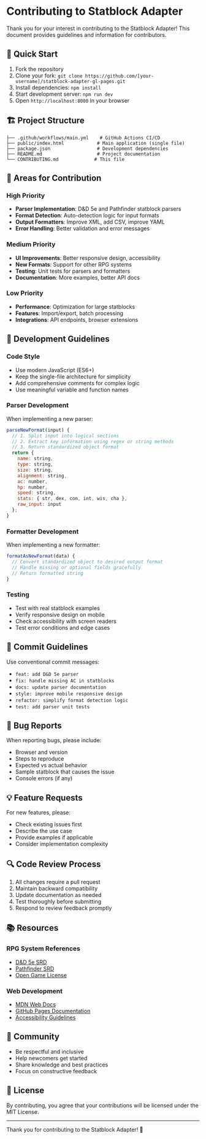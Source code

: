 # Contributing to Statblock Adapter

Thank you for your interest in contributing to the Statblock Adapter! This document provides guidelines and information for contributors.

## 🚀 Quick Start

1. Fork the repository
2. Clone your fork: `git clone https://github.com/[your-username]/statblock-adapter-gl-pages.git`
3. Install dependencies: `npm install`
4. Start development server: `npm run dev`
5. Open `http://localhost:8000` in your browser

## 🏗️ Project Structure

```
├── .github/workflows/main.yml    # GitHub Actions CI/CD
├── public/index.html            # Main application (single file)
├── package.json                 # Development dependencies
├── README.md                    # Project documentation
└── CONTRIBUTING.md             # This file
```

## 🎯 Areas for Contribution

### High Priority
- **Parser Implementation**: D&D 5e and Pathfinder statblock parsers
- **Format Detection**: Auto-detection logic for input formats
- **Output Formatters**: Improve XML, add CSV, improve YAML
- **Error Handling**: Better validation and error messages

### Medium Priority
- **UI Improvements**: Better responsive design, accessibility
- **New Formats**: Support for other RPG systems
- **Testing**: Unit tests for parsers and formatters
- **Documentation**: More examples, better API docs

### Low Priority
- **Performance**: Optimization for large statblocks
- **Features**: Import/export, batch processing
- **Integrations**: API endpoints, browser extensions

## 🔧 Development Guidelines

### Code Style
- Use modern JavaScript (ES6+)
- Keep the single-file architecture for simplicity
- Add comprehensive comments for complex logic
- Use meaningful variable and function names

### Parser Development
When implementing a new parser:

```javascript
parseNewFormat(input) {
  // 1. Split input into logical sections
  // 2. Extract key information using regex or string methods
  // 3. Return standardized object format
  return {
    name: string,
    type: string,
    size: string,
    alignment: string,
    ac: number,
    hp: number,
    speed: string,
    stats: { str, dex, con, int, wis, cha },
    raw_input: input
  };
}
```

### Formatter Development
When implementing a new formatter:

```javascript
formatAsNewFormat(data) {
  // Convert standardized object to desired output format
  // Handle missing or optional fields gracefully
  // Return formatted string
}
```

### Testing
- Test with real statblock examples
- Verify responsive design on mobile
- Check accessibility with screen readers
- Test error conditions and edge cases

## 📝 Commit Guidelines

Use conventional commit messages:
- `feat: add D&D 5e parser`
- `fix: handle missing AC in statblocks`
- `docs: update parser documentation`
- `style: improve mobile responsive design`
- `refactor: simplify format detection logic`
- `test: add parser unit tests`

## 🐛 Bug Reports

When reporting bugs, please include:
- Browser and version
- Steps to reproduce
- Expected vs actual behavior
- Sample statblock that causes the issue
- Console errors (if any)

## 💡 Feature Requests

For new features, please:
- Check existing issues first
- Describe the use case
- Provide examples if applicable
- Consider implementation complexity

## 🔍 Code Review Process

1. All changes require a pull request
2. Maintain backward compatibility
3. Update documentation as needed
4. Test thoroughly before submitting
5. Respond to review feedback promptly

## 📚 Resources

### RPG System References
- [D&D 5e SRD](https://dnd.wizards.com/resources/systems-reference-document)
- [Pathfinder SRD](https://www.d20pfsrd.com/)
- [Open Game License](https://en.wikipedia.org/wiki/Open_Game_License)

### Web Development
- [MDN Web Docs](https://developer.mozilla.org/)
- [GitHub Pages Documentation](https://docs.github.com/en/pages)
- [Accessibility Guidelines](https://www.w3.org/WAI/WCAG21/quickref/)

## 🤝 Community

- Be respectful and inclusive
- Help newcomers get started
- Share knowledge and best practices
- Focus on constructive feedback

## 📄 License

By contributing, you agree that your contributions will be licensed under the MIT License.

---

Thank you for contributing to the Statblock Adapter! 🎲 